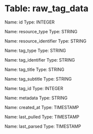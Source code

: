 Table: raw_tag_data
===================

Name: id
Type: INTEGER

Name: resource_type
Type: STRING

Name: resource_identifier
Type: STRING

Name: tag_type
Type: STRING

Name: tag_identifier
Type: STRING

Name: tag_title
Type: STRING

Name: tag_subtitle
Type: STRING

Name: tag_id
Type: INTEGER

Name: metadata
Type: STRING

Name: created_at
Type: TIMESTAMP

Name: last_pulled
Type: TIMESTAMP

Name: last_parsed
Type: TIMESTAMP

